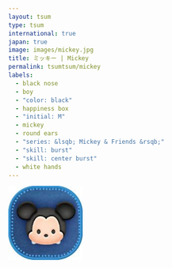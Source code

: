 ```yaml
---
layout: tsum
type: tsum
international: true
japan: true
image: images/mickey.jpg
title: ミッキー | Mickey
permalink: tsumtsum/mickey
labels:
  - black nose
  - boy
  - "color: black"
  - happiness box
  - "initial: M"
  - mickey
  - round ears
  - "series: &lsqb; Mickey & Friends &rsqb;"
  - "skill: burst"
  - "skill: center burst"
  - white hands
---
```

<img class="ui image" src="../images/mickey.jpg">
